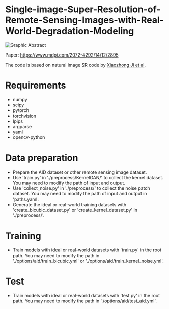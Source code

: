 # Single-image-Super-Resolution-of-Remote-Sensing-Images-with-Real-World-Degradation-Modeling

![Graphic Abstract](https://www.mdpi.com/remotesensing/remotesensing-14-02895/article_deploy/html/images/remotesensing-14-02895-g001-550.jpg)

Paper: https://www.mdpi.com/2072-4292/14/12/2895

The code is based on natural image SR code by [Xiaozhong Ji et al](https://github.com/jixiaozhong/RealSR).


# Requirements
* numpy
* scipy
* pytorch
* torchvision
* lpips
* argparse
* yaml
* opencv-python

# Data preparation
* Prepare the AID dataset or other remote sensing image dataset.
* Use 'train.py' in './preprocess/KernelGAN/' to collect the kernel dataset. You may need to modify the path of input and output.
* Use 'collect_noise.py' in './preprocess/' to collect the noise patch dataset. You may need to modify the path of input and output in 'paths.yaml'.
* Generate the ideal or real-world training datasets with 'create_bicubic_dataset.py' or 'create_kernel_dataset.py' in './preprocess/'.

# Training
* Train models with ideal or real-world datasets with 'train.py' in the root path. You may need to modify the path in './options/aid/train_bicubic.yml' or './options/aid/train_kernel_noise.yml'.

# Test
* Train models with ideal or real-world datasets with 'test.py' in the root path. You may need to modify the path in './options/aid/test_aid.yml'.
